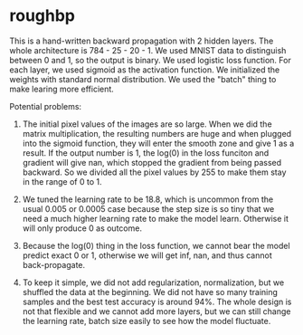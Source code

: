 # roughbp

This is a hand-written backward propagation with 2 hidden layers. The whole architecture is 784 - 25 - 20 - 1. We used MNIST data to distinguish between 0 and 1, so the output is binary. We used logistic loss function. For each layer, we used sigmoid as the activation function. We initialized the weights with standard normal distribution. We used the "batch" thing to make learing more efficient. 

Potential problems:

1. The initial pixel values of the images are so large. When we did the matrix multiplication, the resulting numbers are huge and when plugged into the sigmoid function, they will enter the smooth zone and give 1 as a result. If the output number is 1, the log(0) in the loss funciton and gradient will give nan, which stopped the gradient from being passed backward. So we divided all the pixel values by 255 to make them stay in the range of 0 to 1. 

2. We tuned the learning rate to be 18.8, which is uncommon from the usual 0.005 or 0.0005 case because the step size is so tiny that we need a much higher learning rate to make the model learn. Otherwise it will only produce 0 as outcome.

3. Because the log(0) thing in the loss function, we cannot bear the model predict exact 0 or 1, otherwise we will get inf, nan, and thus cannot back-propagate.

4. To keep it simple, we did not add regularization, normalization, but we shuffled the data at the beginning. We did not have so many training samples and the best test accuracy is around 94%. The whole design is not that flexible and we cannot add more layers, but we can still change the learning rate, batch size easily to see how the model fluctuate.
